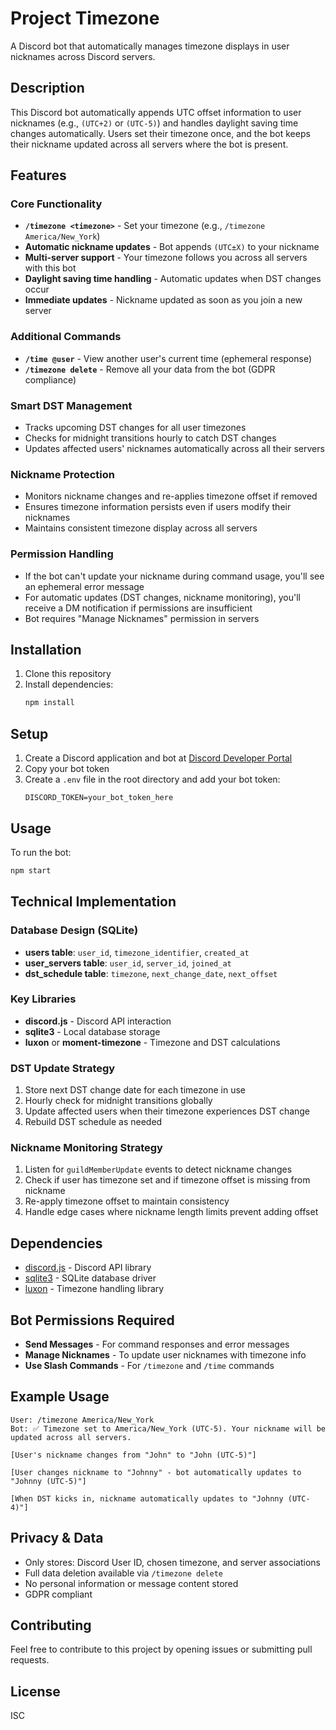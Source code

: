# Project Timezone

A Discord bot that automatically manages timezone displays in user nicknames across Discord servers.

## Description

This Discord bot automatically appends UTC offset information to user nicknames (e.g., `(UTC+2)` or `(UTC-5)`) and handles daylight saving time changes automatically. Users set their timezone once, and the bot keeps their nickname updated across all servers where the bot is present.

## Features

### Core Functionality
- **`/timezone <timezone>`** - Set your timezone (e.g., `/timezone America/New_York`)
- **Automatic nickname updates** - Bot appends `(UTC±X)` to your nickname
- **Multi-server support** - Your timezone follows you across all servers with this bot
- **Daylight saving time handling** - Automatic updates when DST changes occur
- **Immediate updates** - Nickname updated as soon as you join a new server

### Additional Commands
- **`/time @user`** - View another user's current time (ephemeral response)
- **`/timezone delete`** - Remove all your data from the bot (GDPR compliance)

### Smart DST Management
- Tracks upcoming DST changes for all user timezones
- Checks for midnight transitions hourly to catch DST changes
- Updates affected users' nicknames automatically across all their servers

### Nickname Protection
- Monitors nickname changes and re-applies timezone offset if removed
- Ensures timezone information persists even if users modify their nicknames
- Maintains consistent timezone display across all servers

### Permission Handling
- If the bot can't update your nickname during command usage, you'll see an ephemeral error message
- For automatic updates (DST changes, nickname monitoring), you'll receive a DM notification if permissions are insufficient
- Bot requires "Manage Nicknames" permission in servers

## Installation

1. Clone this repository
2. Install dependencies:
   ```bash
   npm install
   ```

## Setup

1. Create a Discord application and bot at [Discord Developer Portal](https://discord.com/developers/applications)
2. Copy your bot token
3. Create a `.env` file in the root directory and add your bot token:
   ```
   DISCORD_TOKEN=your_bot_token_here
   ```

## Usage

To run the bot:
```bash
npm start
```

## Technical Implementation

### Database Design (SQLite)
- **users table**: `user_id`, `timezone_identifier`, `created_at`
- **user_servers table**: `user_id`, `server_id`, `joined_at`
- **dst_schedule table**: `timezone`, `next_change_date`, `next_offset`

### Key Libraries
- **discord.js** - Discord API interaction
- **sqlite3** - Local database storage
- **luxon** or **moment-timezone** - Timezone and DST calculations

### DST Update Strategy
1. Store next DST change date for each timezone in use
2. Hourly check for midnight transitions globally
3. Update affected users when their timezone experiences DST change
4. Rebuild DST schedule as needed

### Nickname Monitoring Strategy
1. Listen for `guildMemberUpdate` events to detect nickname changes
2. Check if user has timezone set and if timezone offset is missing from nickname
3. Re-apply timezone offset to maintain consistency
4. Handle edge cases where nickname length limits prevent adding offset

## Dependencies

- [discord.js](https://discord.js.org/) - Discord API library
- [sqlite3](https://www.npmjs.com/package/sqlite3) - SQLite database driver
- [luxon](https://moment.github.io/luxon/) - Timezone handling library

## Bot Permissions Required

- **Send Messages** - For command responses and error messages
- **Manage Nicknames** - To update user nicknames with timezone info
- **Use Slash Commands** - For `/timezone` and `/time` commands

## Example Usage

```
User: /timezone America/New_York
Bot: ✅ Timezone set to America/New_York (UTC-5). Your nickname will be updated across all servers.

[User's nickname changes from "John" to "John (UTC-5)"]

[User changes nickname to "Johnny" - bot automatically updates to "Johnny (UTC-5)"]

[When DST kicks in, nickname automatically updates to "Johnny (UTC-4)"]
```

## Privacy & Data

- Only stores: Discord User ID, chosen timezone, and server associations
- Full data deletion available via `/timezone delete`
- No personal information or message content stored
- GDPR compliant

## Contributing

Feel free to contribute to this project by opening issues or submitting pull requests.

## License

ISC
